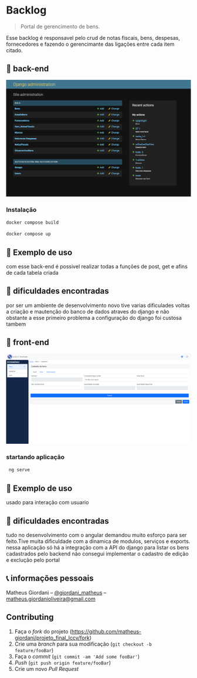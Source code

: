 # Backlog
> Portal de gerencimento de bens.


Esse backlog é responsavel pelo crud de notas fiscais, bens, despesas, fornecedores e fazendo o gerencimante das ligações entre cada item citado.


## :closed_book: back-end

![](https://github.com/matheus-giordani/projeto_final_lccv/blob/main/control.png)

### Instalação

```sh
docker compose build
```
```sh
docker compose up
```

## :pushpin: Exemplo de uso

com esse back-end é possivel realizar todas a funções de post, get e afins de cada tabela criada 

## :red_circle: dificuldades encontradas
 
por ser um ambiente de desenvolvimento novo tive varias dificulades voltas a criação e mautenção do banco de dados atraves do django e 
não obstante a esse primeiro problema a configuração do django foi custosa tambem

## :closed_book: front-end

![](https://github.com/matheus-giordani/projeto_final_lccv/blob/main/portal_teste.png)

### startando aplicação

```sh
 ng serve
```

## :pushpin: Exemplo de uso

usado para interação com usuario

## :red_circle: dificuldades encontradas
 
tudo no desenvolvimento com o angular demandou muito esforço para ser feito.Tive muita dificuldade com a dinamica de modulos, serviços e exports.
nessa aplicação só há a integração com a API do django para listar os bens cadastrados pelo backend não consegui implementar o cadastro de edição e exclução pelo
portal 





## :telephone_receiver: informações pessoais

Matheus Giordani – [@giordani_matheus](https://www.instagram.com/giordani_matheus/) – matheus.giordanioliveira@gmail.com



## Contributing

1. Faça o _fork_ do projeto (<https://github.com/matheus-giordani/projeto_final_lccv/fork>)
2. Crie uma _branch_ para sua modificação (`git checkout -b feature/fooBar`)
3. Faça o _commit_ (`git commit -am 'Add some fooBar'`)
4. _Push_ (`git push origin feature/fooBar`)
5. Crie um novo _Pull Request_


